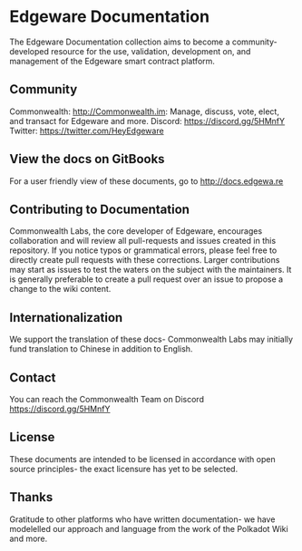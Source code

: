 

# Edgeware Documentation
The Edgeware Documentation collection aims to become a community-developed resource for the use, validation, development on, and management of the Edgeware smart contract platform. 

## Community
Commonwealth: http://Commonwealth.im: Manage, discuss, vote, elect, and transact for Edgeware and more.
Discord: https://discord.gg/5HMnfY
Twitter: https://twitter.com/HeyEdgeware

## View the docs on GitBooks
For a user friendly view of these documents, go to http://docs.edgewa.re

## Contributing to Documentation
Commonwealth Labs, the core developer of Edgeware, encourages collaboration and will review all pull-requests and issues created in this repository. If you notice typos or grammatical errors, please feel free to directly create pull requests with these corrections. Larger contributions may start as issues to test the waters on the subject with the maintainers. It is generally preferable to create a pull request over an issue to propose a change to the wiki content.

## Internationalization
We support the translation of these docs- Commonwealth Labs may initially fund translation to Chinese in addition to English.

## Contact
You can reach the Commonwealth Team on Discord https://discord.gg/5HMnfY

## License
These documents are intended to be licensed in accordance with open source principles-  the exact licensure has yet to be selected. 

## Thanks
Gratitude to other platforms who have written documentation-  we have modelelled our approach and language from the work of the Polkadot Wiki and more. 
